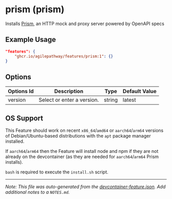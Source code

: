 
# prism (prism)

Installs [Prism](https://stoplight.io/open-source/prism), an HTTP mock and proxy server powered by OpenAPI specs

## Example Usage

```json
"features": {
    "ghcr.io/agilepathway/features/prism:1": {}
}
```

## Options

| Options Id | Description | Type | Default Value |
|-----|-----|-----|-----|
| version | Select or enter a version. | string | latest |

## OS Support

This Feature should work on recent `x86_64`/`amd64` or `aarch64`/`arm64` versions of Debian/Ubuntu-based distributions with the `apt` package manager installed.

If `aarch64`/`arm64` then the Feature will install node and npm if they are not already on the devcontainer (as they are needed
for `aarch64`/`arm64` Prism installs).

`bash` is required to execute the `install.sh` script.



---

_Note: This file was auto-generated from the [devcontainer-feature.json](https://github.com/agilepathway/features/blob/main/src/prism/devcontainer-feature.json).  Add additional notes to a `NOTES.md`._
